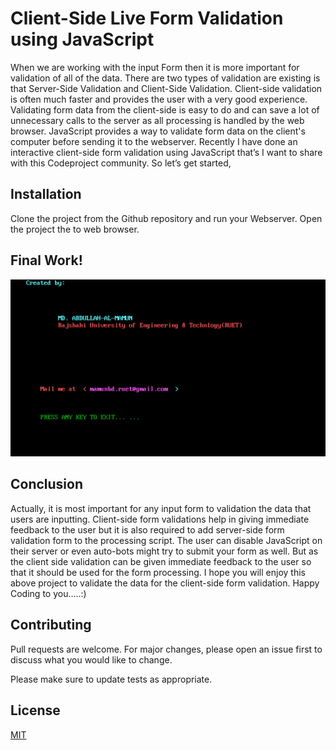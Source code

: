 # Client-Side Live Form Validation using JavaScript

When we are working with the input Form then it is more important for validation of all of the data. There are two types of validation are existing is that Server-Side Validation and Client-Side Validation. Client-side validation is often much faster and provides the user with a very good experience. Validating form data from the client-side is easy to do and can save a lot of unnecessary calls to the server as all processing is handled by the web browser. JavaScript provides a way to validate form data on the client's computer before sending it to the webserver.
Recently I have done an interactive client-side form validation using JavaScript that’s I want to share with this Codeproject community. So let’s get started,


## Installation

Clone the project from the Github repository and run your Webserver. Open the project the to web browser. 

## Final Work!
![Goodbye](https://raw.githubusercontent.com/bdstar/Analog-Digital-Clock-Graphics-TurboC/main/image/6.jpg)

## Conclusion
Actually, it is most important for any input form to validation the data that users are inputting. Client-side form validations help in giving immediate feedback to the user but it is also required to add server-side form validation form to the processing script. The user can disable JavaScript on their server or even auto-bots might try to submit your form as well. But as the client side validation can be given immediate feedback to the user so that it should be used for the form processing. I hope you will enjoy this above project to validate the data for the client-side form validation. Happy Coding to you…..:)

## Contributing
Pull requests are welcome. For major changes, please open an issue first to discuss what you would like to change.

Please make sure to update tests as appropriate.

## License
[MIT](https://choosealicense.com/licenses/mit/)